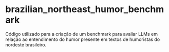 # brazilian_northeast_humor_benchmark

Código utilizado para a criação de um benchmark para avaliar LLMs em relação ao entendimento do humor presente em textos de humoristas do nordeste brasileiro.

